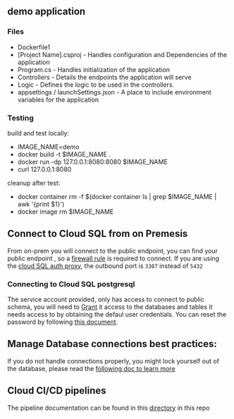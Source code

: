 ## demo application

### Files
- Dockerfile1
- [Project Name].csproj - Handles configuration and Dependencies of the application
- Program.cs - Handles initialization of the application
- Controllers - Details the endpoints the application will serve
- Logic - Defines the logic to be used in the controllers.
- appsettings / launchSettings.json - A place to include environment variables for the application

### Testing
build and test locally:
- IMAGE_NAME=demo
- docker build -t $IMAGE_NAME .
- docker run -dp 127.0.0.1:8080:8080 $IMAGE_NAME
- curl 127.0.0.1:8080

cleanup after test:
- docker container rm -f $(docker container ls | grep $IMAGE_NAME | awk '{print $1}')
- docker image rm $IMAGE_NAME 

## Connect to Cloud SQL from on Premesis

From on-prem you will connect to the public endpoint, you can find your public endpoint , so a [firewall rule](https://hcaservicecentral.service-now.com/hca?id=hca_cat_item&sys_id=bc9146dedb79970006c1ef92ca96196e) is required to connect. If you are using the [cloud SQL auth proxy](https://cloud.google.com/sql/docs/postgres/connect-auth-proxy), the outbound port is `3307` instead of `5432` 

### Connecting to Cloud SQL postgresql

The service account provided, only has access to connect to public schema, you will need to [Grant](https://www.postgresql.org/docs/current/sql-grant.html) it access to the databases and tables it needs access to by obtaining the defaul user credentials. You can reset the password by following [this document](https://cloud.google.com/sql/docs/postgres/create-manage-users#change-pwd).

## Manage Database connections best practices:

If you do not handle connections properly, you might lock yourself out of the database, please read the [following doc to learn more](https://cloud.google.com/sql/docs/postgres/manage-connections#c_1)

## Cloud CI/CD pipelines

The pipeline documentation can be found in this [directory](/docs) in this repo
